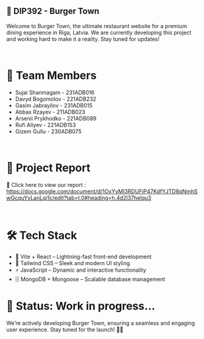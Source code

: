 ## 🍔 DIP392 - Burger Town

Welcome to Burger Town, the ultimate restaurant website for a premium dining experience in Riga, Latvia. We are currently developing this project and working hard to make it a reality. Stay tuned for updates!

<br>

# 👥 Team Members

- Sujai Shanmagam - 231ADB016
- Davyd Bogomolov - 221ADB232
- Gasim Jabrayilov - 231ADB015
- Abbas Rzayev - 211ADB023
- Arsenii Prykhodko - 221ADB089
- Rufi Aliyev - 221ADB153
- Gizem Gullu - 230ADB075

<br>

# 📄 Project Report

🔗 Click here to view our report : https://docs.google.com/document/d/1OxYyMI3RDUFjP47KdfYJTD8qNmhSwGcquYyLanLqi1c/edit?tab=t.0#heading=h.4d2l37helqu3

<br>

# 🛠 Tech Stack

- 🚀 Vite + React – Lightning-fast front-end development
- 🎨 Tailwind CSS – Sleek and modern UI styling
- ⚡ JavaScript – Dynamic and interactive functionality
- 🗄 MongoDB + Mongoose – Scalable database management

# 📌 Status: Work in progress...

We’re actively developing Burger Town, ensuring a seamless and engaging user experience. Stay tuned for the launch! 🚀🔥

<br>
